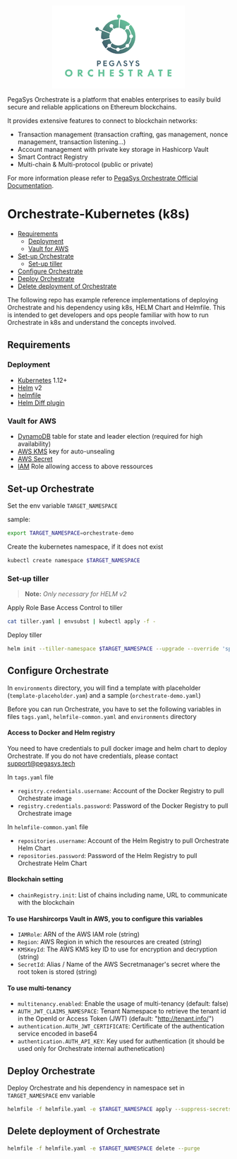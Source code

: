 <p align="center">
  <img src="orchestrate-logo.png" width="300px" alt="Orchestrate Logo"/>
</p>

PegaSys Orchestrate is a platform that enables enterprises to easily build secure and reliable applications on Ethereum blockchains.

It provides extensive features to connect to blockchain networks:

- Transaction management (transaction crafting, gas management, nonce management, transaction listening...)
- Account management with private key storage in Hashicorp Vault
- Smart Contract Registry
- Multi-chain & Multi-protocol (public or private)

For more information please refer to [PegaSys Orchestrate Official Documentation](https://docs.orchestrate.pegasys.tech/).

# Orchestrate-Kubernetes (k8s)

- [Requirements](#requirements)
  - [Deployment](#deployment)
  - [Vault for AWS](#vault-for-aws)
- [Set-up Orchestrate ](#set-up-orchestrate)
  - [Set-up tiller ](#set-up-tiller )
- [Configure Orchestrate](#configure-orchestrate)  
- [Deploy Orchestrate](#deploy-orchestrate)
- [Delete deployment of Orchestrate](#delete-deployment-of-orchestrate)


The following repo has example reference implementations of deploying Orchestrate and his dependency using k8s, HELM Chart and Helmfile. 
This is intended to get developers and ops people familiar with how to run Orchestrate in k8s and understand the concepts involved.

## Requirements
### Deployment
- [Kubernetes](https://kubernetes.io/) 1.12+
- [Helm](https://helm.sh/docs/) v2
- [helmfile](https://github.com/roboll/helmfile)
- [Helm Diff plugin](https://github.com/databus23/helm-diff)

### Vault for AWS
- [DynamoDB](https://aws.amazon.com/dynamodb/) table for state and leader election (required for high availability)
- [AWS KMS](https://aws.amazon.com/kms/) key for auto-unsealing
- [AWS Secret](aws.amazon.com/secrets-manager)
- [IAM](https://aws.amazon.com/iam/) Role allowing access to above ressources

## Set-up Orchestrate 
Set the env variable `TARGET_NAMESPACE`

sample:
```bash
export TARGET_NAMESPACE=orchestrate-demo
```

Create the kubernetes namespace, if it does not exist
```bash
kubectl create namespace $TARGET_NAMESPACE
```

### Set-up tiller 
> **Note:** _Only necessary for HELM v2_

Apply Role Base Access Control to tiller
```bash
cat tiller.yaml | envsubst | kubectl apply -f -
```

Deploy tiller
```bash
helm init --tiller-namespace $TARGET_NAMESPACE --upgrade --override 'spec.template.spec.containers[0].command'='{/tiller,--storage=secret}' --service-account tiller --wait
```

## Configure Orchestrate 
In `environments` directory, you will find a template with placeholder (`template-placeholder.yam`) and a sample (`orchestrate-demo.yaml`) 

Before you can run Orchestrate, you have to set the following variables in files `tags.yaml`, `helmfile-common.yaml` and  `environments` directory

#### Access to Docker and Helm registry
You need to have credentials to pull docker image and helm chart to deploy Orchestrate. If you do not have credentials, please contact support@pegasys.tech

In `tags.yaml` file
- `registry.credentials.username`: Account of the Docker Registry to pull Orchestrate image
- `registry.credentials.password`: Password of the Docker Registry to pull Orchestrate image

In `helmfile-common.yaml` file
- `repositories.username`: Account of the Helm Registry to pull Orchestrate Helm Chart
- `repositories.password`: Password of the Helm Registry to pull Orchestrate Helm Chart

#### Blockchain setting

- `chainRegistry.init`: List of chains including name, URL to communicate with the blockchain 

#### To use Harshircorps Vault in AWS, you to configure this variables
- `IAMRole`: ARN of the AWS IAM role (string)
- `Region`: AWS Region in which the resources are created (string)
- `KMSKeyId`: The AWS KMS key ID to use for encryption and decryption (string)
- `SecretId`: Alias / Name of the AWS Secretmanager's secret where the root token is stored (string)

#### To use multi-tenancy
- `multitenancy.enabled`: Enable the usage of multi-tenancy (default: false)
- `AUTH_JWT_CLAIMS_NAMESPACE`: Tenant Namespace to retrieve the tenant id in the OpenId or Access Token (JWT) (default: "http://tenant.info/")
- `authentication.AUTH_JWT_CERTIFICATE`: Certificate of the authentication service encoded in base64
- `authentication.AUTH_API_KEY`: Key used for authentication (it should be used only for Orchestrate internal authenetication)

## Deploy Orchestrate
Deploy Orchestrate and his dependency in namespace set in `TARGET_NAMESPACE` env variable

```bash
helmfile -f helmfile.yaml -e $TARGET_NAMESPACE apply --suppress-secrets
```

## Delete deployment of Orchestrate
```bash
helmfile -f helmfile.yaml -e $TARGET_NAMESPACE delete --purge
```